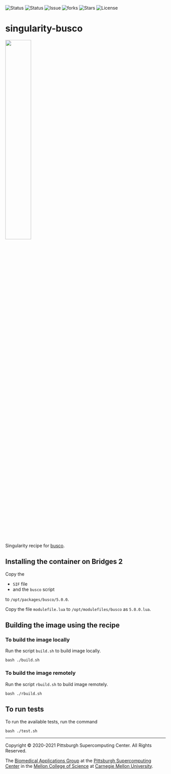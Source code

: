 ![Status](https://github.com/pscedu/singularity-busco/actions/workflows/main.yml/badge.svg)
![Status](https://github.com/pscedu/singularity-busco/actions/workflows/pretty.yml/badge.svg)
![Issue](https://img.shields.io/github/issues/pscedu/singularity-busco)
![forks](https://img.shields.io/github/forks/pscedu/singularity-busco)
![Stars](https://img.shields.io/github/stars/pscedu/singularity-busco)
![License](https://img.shields.io/github/license/pscedu/singularity-busco)

# singularity-busco
<img src="https://busco.ezlab.org/home/busco.png" width="40%">

Singularity recipe for [busco](https://busco.ezlab.org/).

## Installing the container on Bridges 2
Copy the

* `SIF` file
* and the `busco` script

to `/opt/packages/busco/5.0.0`.

Copy the file `modulefile.lua` to `/opt/modulefiles/busco` as `5.0.0.lua`.

## Building the image using the recipe

### To build the image locally
Run the script `build.sh` to build image locally.

```
bash ./build.sh
```

### To build the image remotely
Run the script `rbuild.sh` to build image remotely.

```
bash ./rbuild.sh
```
## To run tests
To run the available tests, run the command

```
bash ./test.sh
```

---
Copyright © 2020-2021 Pittsburgh Supercomputing Center. All Rights Reserved.

The [Biomedical Applications Group](https://www.psc.edu/biomedical-applications/) at the [Pittsburgh Supercomputing
Center](http://www.psc.edu) in the [Mellon College of Science](https://www.cmu.edu/mcs/) at [Carnegie Mellon University](http://www.cmu.edu).
